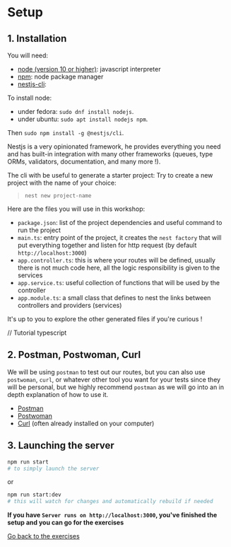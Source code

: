 # Setup

## 1. Installation

You will need:
- [node (version 10 or higher)](https://github.com/nodejs/node): javascript interpreter
- [npm](https://www.npmjs.com/): node package manager
- [nestjs-cli](https://docs.nestjs.com/cli/overview):

To install node:
- under fedora: `sudo dnf install nodejs`.
- under ubuntu: `sudo apt install nodejs npm`.

Then `sudo npm install -g @nestjs/cli`.

Nestjs is a very opinionated framework, he provides everything you need and has built-in integration with many other frameworks (queues, type ORMs, validators, documentation, and many more !).

The cli with be useful to generate a starter project:
Try to create a new project with the name of your choice:
> `nest new project-name`

Here are the files you will use in this workshop:

- `package.json`: list of the project dependencies and useful command to run the project
- `main.ts`: entry point of the project, it creates the `nest factory` that will put everything together and listen for http request (by default `http://localhost:3000`)
- `app.controller.ts`: this is where your routes will be defined, usually there is not much code here, all the logic responsibility is given to the services
- `app.service.ts`: useful collection of functions that will be used by the controller
- `app.module.ts`: a small class that defines to nest the links between controllers and providers (services)

It's up to you to explore the other generated files if you're curious !

// Tutorial typescript

## 2. Postman, Postwoman, Curl

We will be using `postman` to test out our routes, but you can also use `postwoman`, `curl`, or whatever other tool you want for your tests since they will be personal, but we highly recommend `postman` as we will go into an in depth explanation of how to use it.

- [Postman](https://www.postman.com/downloads/)
- [Postwoman](https://postwoman.io/fr/)
- [Curl](https://curl.haxx.se/) (often already installed on your computer)

## 3. Launching the server

```sh
npm run start
# to simply launch the server
```
or
```sh
npm run start:dev
# this will watch for changes and automatically rebuild if needed
```

**If you have `Server runs on http://localhost:3000`, you've finished the setup and you can go for the exercises**

[Go back to the exercises](./README.md)
